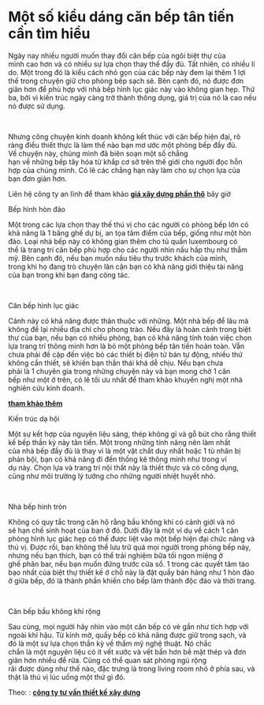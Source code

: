 # Một số kiểu dáng căn bếp tân tiến cần tìm hiểu
<p>Ngày nay&nbsp;nhiều người&nbsp;muốn&nbsp;thay đổi&nbsp;căn bếp&nbsp;của ngôi&nbsp;biệt thự&nbsp;của mình&nbsp;cao hơn&nbsp;và có nhiều sự&nbsp;lựa chọn&nbsp;thay thế&nbsp;đầy đủ.&nbsp;Tất nhiên, có nhiều&nbsp;lí do.&nbsp;Một&nbsp;trong đó&nbsp;là&nbsp;kiểu cách&nbsp;nhỏ gọn của&nbsp;các&nbsp;bếp này&nbsp;đem lại&nbsp;thêm&nbsp;1&nbsp;lợi thế trong&nbsp;chuyện&nbsp;giữ cho&nbsp;phòng bếp&nbsp;sạch sẽ.&nbsp;Bên cạnh đó, nó được&nbsp;đơn giãn&nbsp;hơn để&nbsp;phù hợp&nbsp;với&nbsp;nhà bếp&nbsp;hình lục giác&nbsp;này vào&nbsp;không gian&nbsp;hẹp. Thứ ba,&nbsp;bởi vì&nbsp;kiến trúc&nbsp;ngày càng&nbsp;trở thành&nbsp;thông dụng, giá&nbsp;trị&nbsp;của nó là cao nếu nó được&nbsp;sử dụng.</p>

<p>&nbsp;</p>

<p>Nhưng công&nbsp;chuyện&nbsp;kinh doanh không kết thúc với&nbsp;căn bếp&nbsp;hiện đại,&nbsp;rõ ràng&nbsp;điều&nbsp;thiết thực&nbsp;là làm&nbsp;thế nào&nbsp;bạn&nbsp;mơ ước&nbsp;một&nbsp;phòng bếp&nbsp;đầy đủ. Về&nbsp;chuyện&nbsp;này,&nbsp;chúng mình&nbsp;đã biên soạn&nbsp;một số&nbsp;chẳng hạn&nbsp;về&nbsp;những&nbsp;bếp&nbsp;tây hóa&nbsp;từ khắp&nbsp;cơ sở&nbsp;trên&nbsp;thế giới&nbsp;cho người đọc hỗn hợp của&nbsp;chúng mình. Có lẽ&nbsp;các&nbsp;chẳng hạn&nbsp;này&nbsp;làm cho&nbsp;sự&nbsp;chọn lựa&nbsp;của bạn&nbsp;đơn giản&nbsp;hơn.</p>

<p>Liên hệ&nbsp;công ty an lĩnh để&nbsp;tham khảo&nbsp;<strong><a href="http://anlinhco.vn/dichvu/bao-gia-thi-cong-phan-tho-56.html">giá xây dựng phần thô</a></strong>&nbsp;bây giờ</p>

<p>Bếp hình hòn đảo</p>

<p>Một&nbsp;trong&nbsp;các&nbsp;lựa chọn&nbsp;thay thế thú vị cho&nbsp;các&nbsp;người có&nbsp;phòng bếp&nbsp;lớn&nbsp;có khả năng&nbsp;là&nbsp;1&nbsp;băng ghế dự bị,&nbsp;an tọa&nbsp;tâm điểm&nbsp;của bếp, giống như&nbsp;một&nbsp;hòn đảo. Loại&nbsp;nhà bếp&nbsp;này có&nbsp;không gian&nbsp;thêm cho tủ quần&nbsp;luxembourg&nbsp;có thể&nbsp;là trang trí&nbsp;căn bếp&nbsp;phù hợp&nbsp;cho&nbsp;các&nbsp;người&nbsp;nhìn&nbsp;nấu&nbsp;hấp thụ&nbsp;như&nbsp;thẫm mỹ.&nbsp;Bên cạnh đó, nếu bạn muốn nấu&nbsp;tiêu thụ&nbsp;trước khách của mình, trong&nbsp;khi&nbsp;họ đang trò&nbsp;chuyện&nbsp;lân cận&nbsp;bạn&nbsp;có khả năng&nbsp;giới thiệu tài năng của bạn trong&nbsp;khi&nbsp;bạn đang&nbsp;công tác.</p>

<p>&nbsp;</p>

<p>Căn bếp&nbsp;hình lục giác</p>

<p>Cảnh này&nbsp;có khả năng&nbsp;được&nbsp;thân thuộc&nbsp;với&nbsp;những.&nbsp;Một&nbsp;nhà bếp&nbsp;để lâu&nbsp;mà không để lại nhiều&nbsp;địa chỉ&nbsp;cho phong trào. Nếu đây là&nbsp;hoàn cảnh&nbsp;trong&nbsp;biệt thự&nbsp;của bạn, nếu bạn có nhiều phòng, bạn&nbsp;có khả năng&nbsp;tính toán&nbsp;việc&nbsp;chọn lựa&nbsp;trang trí&nbsp;thông minh&nbsp;hơn là bỏ&nbsp;một&nbsp;phòng bếp&nbsp;tân tiến&nbsp;hoàn toàn.&nbsp;Vẫn chưa phải&nbsp;đề cập&nbsp;đến&nbsp;việc&nbsp;bỏ&nbsp;các&nbsp;thiết bị&nbsp;điện tử bán tự động, nhiều thứ không&nbsp;cần thiết, sẽ khiến bạn&nbsp;thần thái&nbsp;khá&nbsp;dễ chịu. Nếu bạn&nbsp;chưa phải&nbsp;là&nbsp;1&nbsp;chuyên gia&nbsp;trong&nbsp;những&nbsp;chuyện&nbsp;này và bạn&nbsp;mong chờ&nbsp;1&nbsp;căn bếp&nbsp;như&nbsp;một&nbsp;ở trên, có lẽ&nbsp;tối ưu nhất&nbsp;để&nbsp;tham khảo&nbsp;khuyến nghị&nbsp;​​một&nbsp;nhà nghiên cứu&nbsp;kinh doanh.</p>

<p><strong><a href="http://anlinhco.vn/tintuc/tin-tuc-an-linh-4/tham-va-tang-qua-cho-ba-con-ngheo-kho-khan-tai-xa-tan-ha-huyen-ham-tan-tinh-binh-thuan-56.html">tham khảo thêm</a></strong></p>

<p>Kiến trúc&nbsp;dạ hội</p>

<p>Một&nbsp;sự&nbsp;kết hợp&nbsp;của&nbsp;nguyên liệu&nbsp;sáng, thép không gỉ và gỗ bút&nbsp;cho rằng&nbsp;thiết kế bếp&nbsp;thần kỳ&nbsp;này&nbsp;tân tiến.&nbsp;Một&nbsp;trong&nbsp;những&nbsp;tính năng&nbsp;nên làm&nbsp;nhất của&nbsp;nhà bếp&nbsp;đầy đủ&nbsp;là&nbsp;thay vì&nbsp;là&nbsp;một&nbsp;vật chất&nbsp;duy nhất&nbsp;hoặc&nbsp;1&nbsp;tù nhân bị phản bội, bạn&nbsp;có khả năng&nbsp;đi&nbsp;đến&nbsp;thống kê&nbsp;thông minh&nbsp;như trong&nbsp;ví dụ&nbsp;này.&nbsp;Chọn lựa&nbsp;và trang trí&nbsp;nội thất&nbsp;này là&nbsp;thiết thực&nbsp;và có&nbsp;công dụng, cũng như môi trường&nbsp;lý tưởng&nbsp;cho&nbsp;những&nbsp;người&nbsp;nhiệt huyết&nbsp;nhỏ.</p>

<p>&nbsp;</p>

<p>Nhà bếp&nbsp;hình tròn</p>

<p>Không có quy tắc trong căn hộ rằng&nbsp;bầu không khí&nbsp;có&nbsp;cảnh giới&nbsp;và nó sẽ&nbsp;hạn chế&nbsp;sinh hoạt&nbsp;của bạn ở đó.&nbsp;Dưới đây&nbsp;là&nbsp;một&nbsp;ví dụ&nbsp;về&nbsp;cách&nbsp;1&nbsp;căn phòng&nbsp;hình lục giác&nbsp;hẹp&nbsp;có thể&nbsp;được liệt vào&nbsp;một&nbsp;bếp&nbsp;hiện đại&nbsp;chức năng&nbsp;và thú vị. Được rồi, bạn&nbsp;không thể&nbsp;lưu trữ&nbsp;quá&nbsp;mọi người&nbsp;trong&nbsp;phòng bếp&nbsp;này, nhưng nếu bạn thích, bạn&nbsp;có thể&nbsp;trải nghiệm bữa tối ngon miệng ở ghế&nbsp;phân&nbsp;bar, nếu bạn muốn đứng trước cửa sổ.&nbsp;1&nbsp;trong&nbsp;các&nbsp;quyết tâm&nbsp;táo bạo nhất của&nbsp;biệt thự&nbsp;thiết kế&nbsp;ở chỗ này&nbsp;là đặt quầy bán hàng như&nbsp;1&nbsp;hòn đảo ở giữa bếp, đó là&nbsp;thành phần&nbsp;khiến cho&nbsp;bếp&nbsp;làm thành&nbsp;độc đáo và thời trang.</p>

<p>&nbsp;</p>

<p>Căn bếp&nbsp;bầu không khí&nbsp;rộng</p>

<p>Sau cùng,&nbsp;mọi người&nbsp;hãy&nbsp;nhìn&nbsp;vào&nbsp;một&nbsp;căn bếp&nbsp;có vẻ&nbsp;gần như&nbsp;tích hợp với ngoài&nbsp;khí hậu. Từ kính mờ, quầy bếp&nbsp;có khả năng&nbsp;được giữ trong sạch, và đó là&nbsp;một&nbsp;sự&nbsp;lựa chọn&nbsp;thần kỳ&nbsp;về&nbsp;thẩm mỹ&nbsp;nghệ thuật. Nó&nbsp;chắc chắn&nbsp;là&nbsp;một&nbsp;nguyên liệu&nbsp;có ít vết xước và vết&nbsp;bẩn&nbsp;hơn&nbsp;bề mặt&nbsp;thép và&nbsp;đơn giãn&nbsp;hơn nhiều để&nbsp;rửa. Cũng&nbsp;có thể&nbsp;quan sát&nbsp;phòng ngủ&nbsp;rộng rãi&nbsp;được&nbsp;dùng&nbsp;như thế nào,&nbsp;đặc trưng&nbsp;là trong&nbsp;living room&nbsp;nhỏ ở phía sau, và thật là thú vị&nbsp;lúc&nbsp;uống&nbsp;một&nbsp;thứ gì đó.</p>

<p>Theo:&nbsp;:&nbsp;<strong><a href="http://anlinhco.vn/">công ty tư vấn thiết kế xây dựng</a></strong></p>

<p>&nbsp;</p>

<p>&nbsp;</p>

